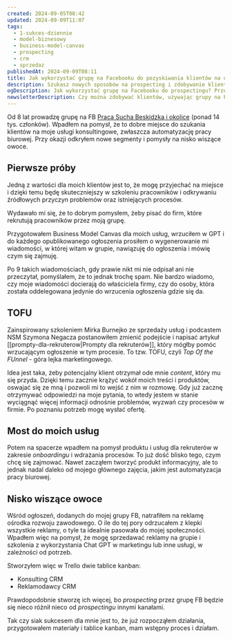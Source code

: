 ```yaml
---
created: 2024-09-05T08:42
updated: 2024-09-09T11:07
tags:
  - 1-sukces-dziennie
  - model-biznesowy
  - business-model-canvas
  - prospecting
  - crm
  - sprzedaz
publishedAt: 2024-09-09T08:11
title: Jak wykorzystać grupę na Facebooku do pozyskiwania klientów na usługi konsultingowe?
description: Szukasz nowych sposobów na prospecting i zdobywanie klientów? W artykule dzielę się moimi doświadczeniami z prowadzenia grupy na Facebooku i próbami pozyskiwania klientów na usługi konsultingowe. Dowiedz się, jak zastosowanie Business Model Canvas i zmiana strategii marketingowej może poprawić Twoje działania sprzedażowe.
ogDescription: Jak wykorzystać grupę na Facebooku do prospectingu? Przeczytaj o moich doświadczeniach, błędach i sukcesach w poszukiwaniu klientów na automatyzację pracy biurowej.
newsletterDescription: Czy można zdobywać klientów, używając grupy na Facebooku? Sprawdź, jak moje próby z prospectingiem za pomocą Business Model Canvas pomogły mi zdefiniować nowe segmenty i podejście sprzedażowe.
---
```

Od 8 lat prowadzę grupę na FB [Praca Sucha Beskidzka i okolice](https://www.facebook.com/groups/praca.powiat.suski) (ponad 14 tys. członków). Wpadłem na pomysł, że to dobre miejsce do szukania klientów na moje usługi konsultingowe, zwłaszcza automatyzację pracy biurowej. Przy okazji odkryłem nowe segmenty i pomysły na nisko wiszące owoce.

## Pierwsze próby

Jedną z wartości dla moich klientów jest to, że mogę przyjechać na miejsce i dzięki temu będę skuteczniejszy w szkoleniu pracowników i odkrywaniu źródłowych przyczyn problemów oraz istniejących procesów.

Wydawało mi się, że to dobrym pomysłem, żeby pisać do firm, które rekrutują pracowników przez moją grupę.

Przygotowałem Business Model Canvas dla moich usług, wrzuciłem w GPT i do każdego opublikowanego ogłoszenia prosiłem o wygenerowanie mi wiadomości, w której witam w grupie, nawiązuję do ogłoszenia i mówię czym się zajmuję.

Po 9 takich wiadomościach, gdy prawie nikt mi nie odpisał ani nie przeczytał, pomyślałem, że to jednak trochę spam. Nie bardzo wiadomo, czy moje wiadomości docierają do właściciela firmy, czy do osoby, która została oddelegowana jedynie do wrzucenia ogłoszenia gdzie się da.

## TOFU

Zainspirowany szkoleniem Mirka Burnejko ze sprzedaży usług i podcastem NSM Szymona Negacza postanowiłem zmienić podejście i napisać artykuł [[prompty-dla-rekruterow|Prompty dla rekruterów]], który mógłby pomóc wrzucającym ogłoszenie w tym procesie. To tzw. TOFU, czyli *Top Of the FUnnel* - góra lejka marketingowego.

Idea jest taka, żeby potencjalny klient otrzymał ode mnie *content*, który mu się przyda. Dzięki temu zacznie krążyć wokół moich treści i produktów, oswajać się ze mną i pozwoli mi to wejść z nim w rozmowę. Gdy już zacznę otrzymywać odpowiedzi na moje pytania, to wtedy jestem w stanie wyciągnąć więcej informacji odnośnie problemów, wyzwań czy procesów w firmie. Po poznaniu potrzeb mogę wysłać ofertę.

## Most do moich usług

Potem na spacerze wpadłem na pomysł produktu i usług dla rekruterów w zakresie *onboardingu* i wdrażania procesów. To już dość blisko tego, czym chcę się zajmować. Nawet zacząłem tworzyć produkt informacyjny, ale to jednak nadal daleko od mojego głównego zajęcia, jakim jest automatyzacja pracy biurowej.

## Nisko wiszące owoce

Wśród ogłoszeń, dodanych do mojej grupy FB, natrafiłem na reklamę ośrodka rozwoju zawodowego. O ile do tej pory odrzucałem z klepki wszystkie reklamy, o tyle ta idealnie pasowała do mojej społeczności. Wpadłem więc na pomysł, że mogę sprzedawać reklamy na grupie i szkolenia z wykorzystania Chat GPT w marketingu lub inne usługi, w zależności od potrzeb.

Stworzyłem więc w Trello dwie tablice kanban:
- Konsulting CRM
- Reklamodawcy CRM

Prawdopodobnie stworzę ich więcej, bo *prospecting* przez grupę FB będzie się nieco różnił nieco od *prospectingu* innymi kanałami. 

Tak czy siak sukcesem dla mnie jest to, że już rozpocząłem działania, przygotowałem materiały i tablice kanban, mam wstępny proces i działam.
